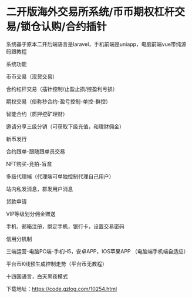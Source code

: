 # 二开版海外交易所系统/币币期权杠杆交易/锁仓认购/合约插针

系统基于原本二开后端语言是laravel，手机前端是uniapp，电脑前端vue带纯源码跟教程

系统功能

币币交易（现货交易）

合约杠杆交易（插针控制/止盈止损/控盈利亏损）

期权交易（俗称秒合约-盈亏控制-单控-群控）

智能合约（质押挖矿理财）

邀请分享三级分销（可获取下级充值，和理财佣金）

新币发行

合约跟单-跟随跟单员交易

NFT购买-竞拍-盲盒

多级代理端（代理端可单独控制代理自己用户）

站内私发消息，群发用户消息

贷款申请

VIP等级划分佣金赠送

手机，邮箱注册，绑定手机，银行卡，设置交易密码

信用分机制

三端运营-电脑PC端-手机H5，安卓APP，IOS苹果APP （电脑端手机端自适应）

平台币K线预生成控制走势（平台币无教程）

十四国语言，白天黑夜模式


下载地址：https://code.gzlog.com/10254.html

